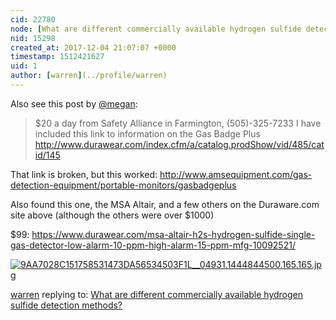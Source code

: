 ```yaml
---
cid: 22780
node: [What are different commercially available hydrogen sulfide detection methods?](../notes/warren/12-04-2017/what-are-different-commercially-available-hydrogen-sulfide-detection-methods)
nid: 15298
created_at: 2017-12-04 21:07:07 +0000
timestamp: 1512421627
uid: 1
author: [warren](../profile/warren)
---
```


Also see this post by [@megan](/profile/megan):

> $20 a day from Safety Alliance in Farmington, (505)-325-7233
> I have included this link to information on the Gas Badge Plus http://www.durawear.com/index.cfm/a/catalog.prodShow/vid/485/catid/145

That link is broken, but this worked: http://www.amsequipment.com/gas-detection-equipment/portable-monitors/gasbadgeplus

Also found this one, the MSA Altair, and a few others on the Duraware.com site above (although the others were over $1000)

$99: https://www.durawear.com/msa-altair-h2s-hydrogen-sulfide-single-gas-detector-low-alarm-10-ppm-high-alarm-15-ppm-mfg-10092521/


[![9AA7028C151758531473DA56534503F1L__04931.1444844500.165.165.jpg](https://publiclab.org/system/images/photos/000/022/787/large/9AA7028C151758531473DA56534503F1L__04931.1444844500.165.165.jpg)](https://publiclab.org/system/images/photos/000/022/787/large/9AA7028C151758531473DA56534503F1L__04931.1444844500.165.165.jpg)



[warren](../profile/warren) replying to: [What are different commercially available hydrogen sulfide detection methods?](../notes/warren/12-04-2017/what-are-different-commercially-available-hydrogen-sulfide-detection-methods)


